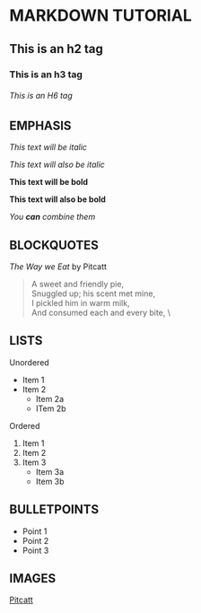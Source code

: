 # MARKDOWN TUTORIAL

## This is an h2 tag

### This is an h3 tag

###### This is an H6 tag

## EMPHASIS

*This text will be italic*

_This text will also be italic_

**This text will be bold**

__This text will also be bold__

_You  **can** combine them_

## BLOCKQUOTES

_The Way we Eat_ by Pitcatt

> A sweet and friendly pie, \
> Snuggled up; his scent met mine, \
> I pickled him in warm milk, \
> And consumed each and every bite, \

## LISTS

Unordered 
* Item 1 
* Item 2
	* Item 2a
	* ITem 2b

Ordered
1. Item 1
2. Item 2
3. Item 3
	* Item 3a
	* Item 3b

## BULLETPOINTS

- Point 1
- Point 2
- Point 3

## IMAGES

[Pitcatt](https://blogpaws.com/wp-content/uploads/2016/10/pitcat.jpg)

